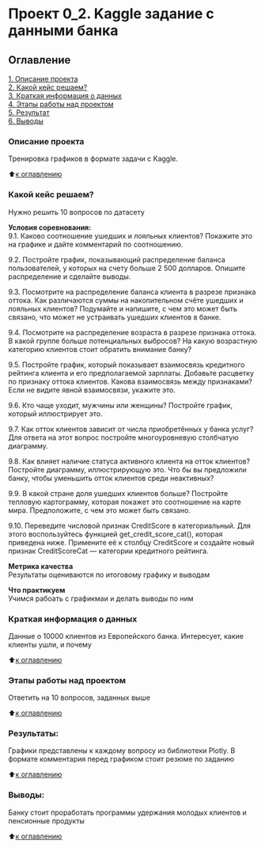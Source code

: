 # Проект 0_2. Kaggle задание с данными банка

## Оглавление  
[1. Описание проекта](.README.md#Описание-проекта)  
[2. Какой кейс решаем?](.README.md#Какой-кейс-решаем)  
[3. Краткая информация о данных](.README.md#Краткая-информация-о-данных)  
[4. Этапы работы над проектом](.README.md#Этапы-работы-над-проектом)  
[5. Результат](.README.md#Результат)    
[6. Выводы](.README.md#Выводы) 

### Описание проекта    
Тренировка графиков в формате задачи с Kaggle.

:arrow_up:[к оглавлению](_)


### Какой кейс решаем?    
Нужно решить 10 вопросов по датасету

**Условия соревнования:**  
9.1. Каково соотношение ушедших и лояльных клиентов? Покажите это на графике и дайте комментарий по соотношению.

9.2. Постройте график, показывающий распределение баланса пользователей, у которых на счету больше 2 500 долларов. Опишите распределение и сделайте выводы.

9.3. Посмотрите на распределение баланса клиента в разрезе признака оттока. Как различаются суммы на накопительном счёте ушедших и лояльных клиентов? Подумайте и напишите, с чем это может быть связано, что может не устраивать ушедших клиентов в банке.

9.4. Посмотрите на распределение возраста в разрезе признака оттока. В какой группе больше потенциальных выбросов? На какую возрастную категорию клиентов стоит обратить внимание банку?

9.5. Постройте график, который показывает взаимосвязь кредитного рейтинга клиента и его предполагаемой зарплаты. Добавьте расцветку по признаку оттока клиентов. Какова взаимосвязь между признаками? Если не видите явной взаимосвязи, укажите это.

9.6. Кто чаще уходит, мужчины или женщины? Постройте график, который иллюстрирует это.

9.7. Как отток клиентов зависит от числа приобретённых у банка услуг? Для ответа на этот вопрос постройте многоуровневую столбчатую диаграмму.

9.8. Как влияет наличие статуса активного клиента на отток клиентов? Постройте диаграмму, иллюстрирующую это. Что бы вы предложили банку, чтобы уменьшить отток клиентов среди неактивных?

9.9. В какой стране доля ушедших клиентов больше? Постройте тепловую картограмму, которая покажет это соотношение на карте мира. Предположите, с чем это может быть связано.

9.10. Переведите числовой признак CreditScore в категориальный. Для этого воспользуйтесь функцией get_credit_score_cat(), которая приведена ниже. Примените её к столбцу CreditScore и создайте новый признак CreditScoreCat — категории кредитного рейтинга.

**Метрика качества**     
Результаты оцениваются по итоговому графику и выводам

**Что практикуем**     
Учимся рабоать с графикмаи и делать выводы по ним


### Краткая информация о данных
Данные о 10000 клиентов из Европейского банка. Интересует, какие клиенты ушли, и почему
  
:arrow_up:[к оглавлению](.README.md#Оглавление)


### Этапы работы над проектом  
Ответить на 10 вопросов, заданных выше

:arrow_up:[к оглавлению](.README.md#Оглавление)


### Результаты:  
Графики представлены к каждому вопросу из библиотеки Plotly. В формате комментария перед графиком стоит резюме по заданию

:arrow_up:[к оглавлению](.README.md#Оглавление)


### Выводы:  
Банку стоит проработать программы удержания молодых клиентов и пенсионные продукты

:arrow_up:[к оглавлению](.README.md#Оглавление)

